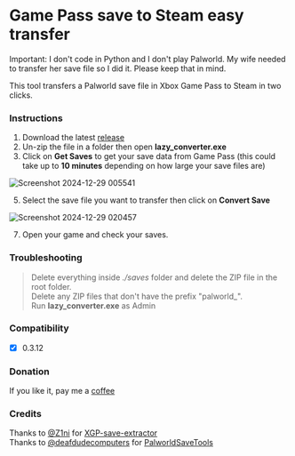 # Game Pass save to Steam easy transfer

Important: I don't code in Python and I don't play Palworld. My wife needed to transfer her save file so I did it. Please keep that in mind.

This tool transfers a Palworld save file in Xbox Game Pass to Steam in two clicks.

### Instructions

1. Download the latest [release](https://github.com/rcioletti/lazy-palworld-save-converter/releases)
2. Un-zip the file in a folder then open **lazy_converter.exe**
3. Click on **Get Saves** to get your save data from Game Pass (this could take up to **10 minutes** depending on how large your save files are)

![Screenshot 2024-12-29 005541](https://github.com/user-attachments/assets/ecd8bf90-fed8-4dc7-bd18-b8ec515bc931)

5. Select the save file you want to transfer then click on **Convert Save**

![Screenshot 2024-12-29 020457](https://github.com/user-attachments/assets/631c2308-a8c5-4271-b973-589504605006)


7. Open your game and check your saves.

### Troubleshooting

> Delete everything inside _./saves_ folder and delete the ZIP file in the root folder.\
> Delete any ZIP files that don't have the prefix "palworld\_".\
> Run **lazy_converter.exe** as Admin

### Compatibility
- [x] 0.3.12 

### Donation
If you like it, pay me a [coffee](https://ko-fi.com/lazy7)

### Credits
Thanks to [@Z1ni](https://github.com/Z1ni) for [XGP-save-extractor](https://github.com/Z1ni/XGP-save-extractor)\
Thanks to [@deafdudecomputers](https://github.com/deafdudecomputers) for [PalworldSaveTools](https://github.com/deafdudecomputers/PalWorldSaveTools)

